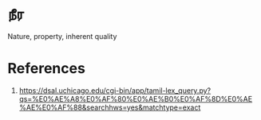 # நீர

Nature, property, inherent quality

# References
1. https://dsal.uchicago.edu/cgi-bin/app/tamil-lex_query.py?qs=%E0%AE%A8%E0%AF%80%E0%AE%B0%E0%AF%8D%E0%AE%AE%E0%AF%88&searchhws=yes&matchtype=exact
